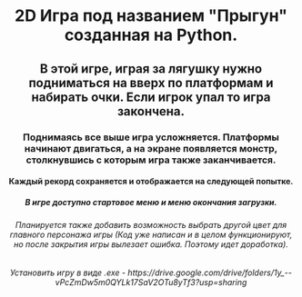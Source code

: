 <h1 align='center'>2D Игра под названием "Прыгун" созданная на Python.</h1>
<h2 align='center'>В этой игре, играя за лягушку нужно подниматься на вверх по платформам и набирать очки. Если игрок упал то игра закончена.</h2>
<h3 align='center'>Поднимаясь все выше игра усложняется. Платформы начинают двигаться, а на экране появляется монстр, столкнувшись с которым игра также заканчивается.</h3>
<h4 align='center'>Каждый рекорд сохраняется и отображается на следующей попытке.</h4>
<h5 align='center'>В игре доступно стартовое меню и меню окончания загрузки.</h5>
<h6 align='center'>Планируется также добавить возможность выбрать другой цвет для главного персонажа игры (Код уже написан и в целом функционируют, но после закрытия игры вылезает ошибка. Поэтому идет доработка). </h6>
<h6 align='center'> Установить игру в виде .exe - https://drive.google.com/drive/folders/1y_--vPcZmDw5m0QYLk17SaV2OTu8yTf3?usp=sharing </h6>
